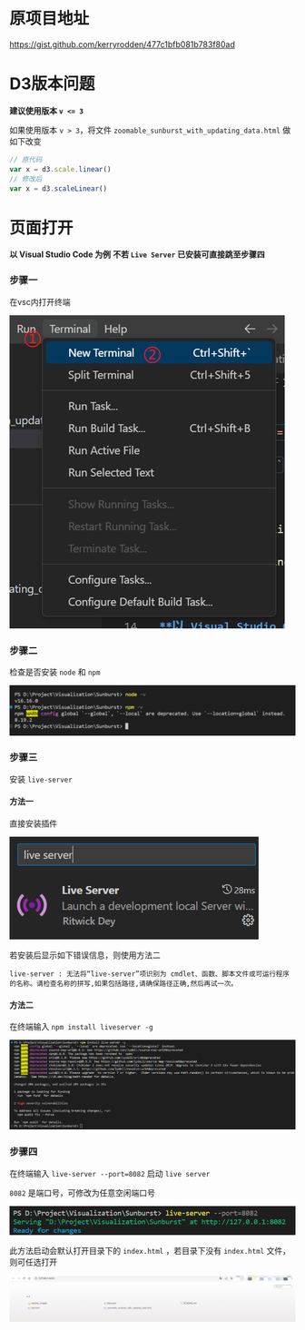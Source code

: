 # 原项目地址

<https://gist.github.com/kerryrodden/477c1bfb081b783f80ad>

# D3版本问题

**建议使用版本 `v <= 3`**   
  
如果使用版本 `v > 3`，将文件 `zoomable_sunburst_with_updating_data.html` 做如下改变
```javascript
// 原代码
var x = d3.scale.linear()
// 修改后
var x = d3.scaleLinear()
```

# 页面打开

**以 Visual Studio Code 为例**
**不若 `Live Server` 已安装可直接跳至步骤四**

### 步骤一

在vsc内打开终端  
  
![step1](readme_images/step1.png)

### 步骤二

检查是否安装 `node` 和 `npm`  

![step2](readme_images/step2.png)

### 步骤三

安装 `live-server`  

#### 方法一

直接安装插件  

![step3-1](readme_images/step3-1.png)

若安装后显示如下错误信息，则使用方法二
```  
live-server : 无法将“live-server”项识别为 cmdlet、函数、脚本文件或可运行程序的名称。请检查名称的拼写,如果包括路径,请确保路径正确,然后再试一次。
```

#### 方法二

在终端输入 `npm install liveserver -g`  

![step3-2](readme_images/step3-2.png)

### 步骤四

在终端输入 `live-server --port=8082` 启动 `live server`  

`8082` 是端口号，可修改为任意空闲端口号

![step4](readme_images/step4.png)

此方法启动会默认打开目录下的 `index.html` ，若目录下没有 `index.html` 文件，则可任选打开

![step4-2](readme_images/step4-2.png)